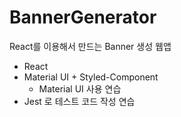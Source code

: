 # BannerGenerator

React를 이용해서 만드는 Banner 생성 웹앱

* React
* Material UI + Styled-Component
  * Material UI 사용 연습
* Jest 로 테스트 코드 작성 연습